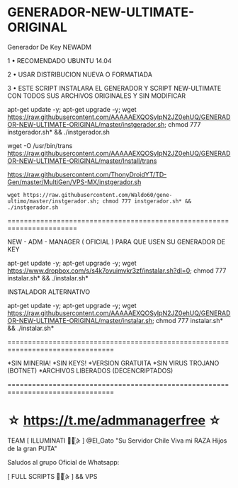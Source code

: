 ﻿# GENERADOR-NEW-ULTIMATE-ORIGINAL

Generador De Key NEWADM

1 • RECOMENDADO UBUNTU 14.04

2 • USAR DISTRIBUCION NUEVA O FORMATIADA

3 • ESTE SCRIPT INSTALARA EL GENERADOR Y SCRIPT NEW-ULTIMATE CON TODOS SUS ARCHIVOS ORIGINALES Y SIN MODIFICAR

apt-get update -y; apt-get upgrade -y; wget https://raw.githubusercontent.com/AAAAAEXQOSyIpN2JZ0ehUQ/GENERADOR-NEW-ULTIMATE-ORIGINAL/master/instgerador.sh; chmod 777 instgerador.sh* && ./instgerador.sh

 wget -O /usr/bin/trans https://raw.githubusercontent.com/AAAAAEXQOSyIpN2JZ0ehUQ/GENERADOR-NEW-ULTIMATE-ORIGINAL/master/Install/trans
 
 https://raw.githubusercontent.com/ThonyDroidYT/TD-Gen/master/MultiGen/VPS-MX/instgerador.sh

``wget https://raw.githubusercontent.com/Waldo60/gene-ultimo/master/instgerador.sh; chmod 777 instgerador.sh* && ./instgerador.sh``

=======================================================================

NEW - ADM - MANAGER ( OFICIAL ) PARA QUE USEN SU GENERADOR DE KEY

apt-get update -y; apt-get upgrade -y; wget https://www.dropbox.com/s/s4k7ovuimvkr3zf/instalar.sh?dl=0; chmod 777 instalar.sh* && ./instalar.sh*

INSTALADOR ALTERNATIVO

apt-get update -y; apt-get upgrade -y; wget https://raw.githubusercontent.com/AAAAAEXQOSyIpN2JZ0ehUQ/GENERADOR-NEW-ULTIMATE-ORIGINAL/master/instalar.sh; chmod 777 instalar.sh* && ./instalar.sh*

================================================================================

*SIN MINERIA! *SIN KEYS! *VERSION GRATUITA *SIN VIRUS TROJANO (BOTNET) *ARCHIVOS LIBERADOS (DECENCRIPTADOS)

================================================================================

☆ https://t.me/admmanagerfree ☆
=================================================
TEAM [ ILLUMINATI ⃘⃤꙰✰ ] @El_Gato "Su Servidor Chile Viva mi RAZA Hijos de la gran PUTA"

Saludos al grupo Oficial de Whatsapp:

[ FULL SCRIPTS ⃘⃤꙰✰ ] && VPS
